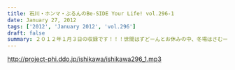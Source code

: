 ```yaml
---
title: 石川・ホンマ・ぶるんのBe-SIDE Your Life! vol.296-1
date: January 27, 2012
tags: ['2012', 'January 2012', 'vol.296']
draft: false
summary: ２０１２年１月３日の収録です！！！世間はずどーんとお休みの中、冬場はさむーいスタジオからのお届けです。あれっ！アノ人がいない・・・NAMAE
---
```


http://project-phi.ddo.jp/ishikawa/ishikawa296_1.mp3